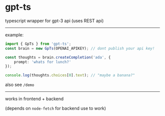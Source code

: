 # gpt-ts
typescript wrapper for gpt-3 api (uses REST api)

---

example:
```ts
import { GpTs } from 'gpt-ts';
const brain = new GpTs(OPENAI_APIKEY); // dont publish your api key!

const thoughts = brain.createCompletion('ada', {
	prompt: 'whats for lunch?'
});

console.log(thoughts.choices[0].text); // "maybe a banana?"
```

also see `/demo`

---

works in frontend + backend

(depends on `node-fetch` for backend use to work)
